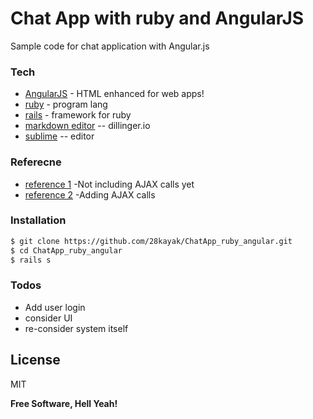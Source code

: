 # Chat App with ruby and AngularJS 

Sample code for chat application with Angular.js 
### Tech
* [AngularJS] - HTML enhanced for web apps!
* [ruby] - program lang 
* [rails] - framework for ruby
* [markdown editor] -- dillinger.io 
* [sublime] -- editor 
 
### Referecne
* [reference 1] -Not including AJAX calls yet
* [reference 2] -Adding AJAX calls

### Installation

```sh
$ git clone https://github.com/28kayak/ChatApp_ruby_angular.git
$ cd ChatApp_ruby_angular
$ rails s
```

### Todos

 - Add user login
 - consider UI
 - re-consider system itself 
 

License
----
MIT


**Free Software, Hell Yeah!**

[//]: # (These are reference links used in the body of this note and get stripped out when the markdown processor does its job. There is no need to format nicely because it shouldn't be seen. Thanks SO - http://stackoverflow.com/questions/4823468/store-comments-in-markdown-syntax)


   [Ruby]: <https://www.ruby-lang.org/ja/>
   [sublime]: <http://www.sublimetext.com/>
   [Rails]: <http://rubyonrails.org/>
   [git repo]: <https://github.com/28kayak/ChatApp_ruby_angular.git>
   [reference 1]: <https://www.youtube.com/watch?v=_VXgx5S-JmM>
   [reference 2]: <https://www.youtube.com/watch?v=IiZ5Y904c_8&list=PLZLIJjnAGQcZdzdFngpqce6JgzPkPgffX&index=17>
   [markdown editor]: <http://dillinger.io/>
   
   [keymaster.js]: <https://github.com/madrobby/keymaster>
  
   
   [express]: <http://expressjs.com>
   [AngularJS]: <http://angularjs.org>
   [Gulp]: <http://gulpjs.com>

   
